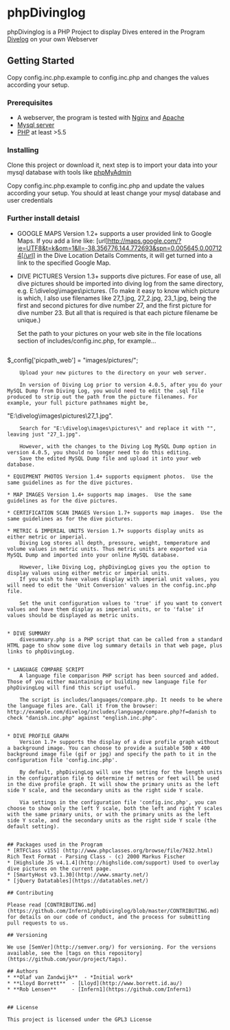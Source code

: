 # phpDivinglog

phpDivinglog is a PHP Project to display Dives entered in the Program [Divelog](http://www.divelog.de) on your own Webserver

## Getting Started

Copy config.inc.php.example to config.inc.php and changes the values according your setup. 


### Prerequisites

* A webserver, the program is tested with [Nginx](http://www.nginx.org) and [Apache](http://www.apache.org)
* [Mysql server](http://www.mysql.org)
* [PHP](http://www.php.net) at least >5.5

### Installing

Clone this project or download it, next step is to import your data into your mysql database with tools like [phpMyAdmin](https://www.phpmyadmin.net/)

Copy config.inc.php.example to config.inc.php and update the values according your setup. You should at least change your mysql database and user credentials

### Further install detaisl

* GOOGLE MAPS Version 1.2+ supports a user provided link to Google Maps.
	If you add a line like:
[url]http://maps.google.com/?ie=UTF8&t=k&om=1&ll=-38.356776,144.772693&spn=0.005645,0.007124[/url]
	in the Dive Location Details Comments, it will get turned into a link to the specified Google Map.


* DIVE PICTURES Version 1.3+ supports dive pictures.
	For ease of use, all dive pictures should be imported into diving log from the same directory, e.g. E:\divelog\images\pictures.
	(To make it easy to know which picture is which, I also use filenames like 27_1.jpg, 27_2.jpg, 23_1.jpg, being the first and second pictures for dive number 27, and the first picture for dive number 23. But all that is required is that each picture filename be unique.)

	Set the path to your pictures on your web site in the file locations section of includes/config.inc.php,
	for example...
	```
$_config['picpath_web'] = "images/pictures/";
```
	Upload your new pictures to the directory on your web server.

	In version of Diving Log prior to version 4.0.5, after you do your MySQL Dump from Diving Log, you would need to edit the .sql file produced to strip out the path from the picture filenames. For example, your full picture pathnames might be,
```	
"E:\divelog\images\pictures\27_1.jpg".
```
	Search for "E:\divelog\images\pictures\" and replace it with "", leaving just "27_1.jpg".

	However, with the changes to the Diving Log MySQL Dump option in version 4.0.5, you should no longer need to do this editing.  
	Save the edited MySQL Dump file and upload it into your web database.  

* EQUIPMENT PHOTOS Version 1.4+ supports equipment photos.  Use the same guidelines as for the dive pictures. 

* MAP IMAGES Version 1.4+ supports map images.  Use the same guidelines as for the dive pictures. 

* CERTIFICATION SCAN IMAGES Version 1.7+ supports map images.  Use the same guidelines as for the dive pictures. 

* METRIC & IMPERIAL UNITS Version 1.7+ supports display units as either metric or imperial.
	Diving Log stores all depth, pressure, weight, temperature and volume values in metric units. Thus metric units are exported via MySQL Dump and imported into your online MySQL database.

	However, like Diving Log, phpDivingLog gives you the option to display values using either metric or imperial units.  
	If you wish to have values display with imperial unit values, you will need to edit the 'Unit Conversion' values in the config.inc.php file.
	
	Set the unit configuration values to 'true' if you want to convert values and have them display as imperial units, or to 'false' if values should be displayed as metric units. 


* DIVE SUMMARY
	divesummary.php is a PHP script that can be called from a standard HTML page to show some dive log summary details in that web page, plus links to phpDivingLog.


* LANGUAGE COMPARE SCRIPT
	A language file comparison PHP script has been sourced and added.  Those of you either maintaining or building new language file for phpDivingLog will find this script useful.

	The script is includes/languages/compare.php. It needs to be where the language files are. Call it from the browser: http://example.com/divelog/includes/language/compare.php?f=danish to check "danish.inc.php" against "english.inc.php".


* DIVE PROFILE GRAPH
	Version 1.7+ supports the display of a dive profile graph without a background image. You can choose to provide a suitable 500 x 400 background image file (gif or jpg) and specify the path to it in the configuration file 'config.inc.php'.

	By default, phpDivingLog will use the setting for the length units in the configuration file to determine if metres or feet will be used in the dive profile graph. It will show the primary units as the left side Y scale, and the secondary units as the right side Y scale.

	Via settings in the configuration file 'config.inc.php', you can choose to show only the left Y scale, both the left and right Y scales with the same primary units, or with the primary units as the left side Y scale, and the secondary units as the right side Y scale (the default setting).


## Packages used in the Program
* [RTFClass v155] (http://www.phpclasses.org/browse/file/7632.html) Rich Text Format - Parsing Class - (c) 2000 Markus Fischer
* [Highslide JS v4.1.4](http://highslide.com/support) Used to overlay dive pictures on the current page.
* [SmartyHost v3.1.30](http://www.smarty.net/)
* [jQuery Datatables](https://datatables.net/)

## Contributing

Please read [CONTRIBUTING.md](https://github.com/Infern1/phpDivinglog/blob/master/CONTRIBUTING.md) for details on our code of conduct, and the process for submitting pull requests to us.

## Versioning

We use [SemVer](http://semver.org/) for versioning. For the versions available, see the [tags on this repository](https://github.com/your/project/tags). 

## Authors
* **Olaf van Zandwijk**  - *Initial work*
* **Lloyd Borrett**  - [Lloyd](http://www.borrett.id.au/)
* **Rob Lensen**     - [Infern1](https://github.com/Infern1)


## License

This project is licensed under the GPL3 License 



